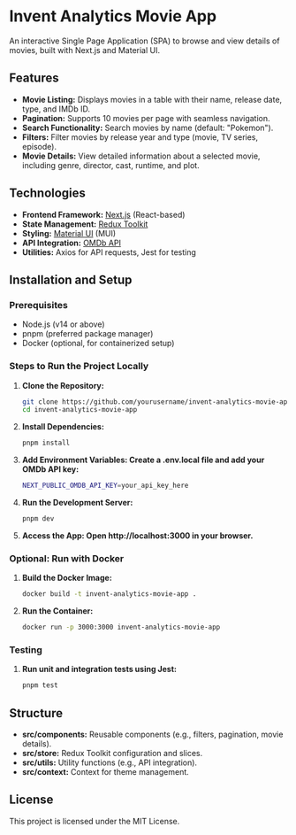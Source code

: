 # Invent Analytics Movie App

An interactive Single Page Application (SPA) to browse and view details of movies, built with Next.js and Material UI.

## Features

- **Movie Listing:** Displays movies in a table with their name, release date, type, and IMDb ID.
- **Pagination:** Supports 10 movies per page with seamless navigation.
- **Search Functionality:** Search movies by name (default: "Pokemon").
- **Filters:** Filter movies by release year and type (movie, TV series, episode).
- **Movie Details:** View detailed information about a selected movie, including genre, director, cast, runtime, and plot.

## Technologies

- **Frontend Framework:** [Next.js](https://nextjs.org/) (React-based)
- **State Management:** [Redux Toolkit](https://redux-toolkit.js.org/)
- **Styling:** [Material UI](https://mui.com/) (MUI)
- **API Integration:** [OMDb API](http://www.omdbapi.com/)
- **Utilities:** Axios for API requests, Jest for testing

## Installation and Setup

### Prerequisites

- Node.js (v14 or above)
- pnpm (preferred package manager)
- Docker (optional, for containerized setup)

### Steps to Run the Project Locally

1. **Clone the Repository:**
   ```bash
   git clone https://github.com/yourusername/invent-analytics-movie-app.git
   cd invent-analytics-movie-app
2. **Install Dependencies:**
   ```bash
   pnpm install
3. **Add Environment Variables: Create a .env.local file and add your OMDb API key:**
   ```bash
   NEXT_PUBLIC_OMDB_API_KEY=your_api_key_here
4. **Run the Development Server:**
   ```bash
   pnpm dev
5. **Access the App: Open http://localhost:3000 in your browser.**

### Optional: Run with Docker

1. **Build the Docker Image:**
   ```bash
   docker build -t invent-analytics-movie-app .
2. **Run the Container:**
   ```bash
   docker run -p 3000:3000 invent-analytics-movie-app
### Testing

1. **Run unit and integration tests using Jest:**
   ```bash
   pnpm test
## Structure

- **src/components:**  Reusable components (e.g., filters, pagination, movie details).
- **src/store:**  Redux Toolkit configuration and slices.
- **src/utils:**  Utility functions (e.g., API integration).
- **src/context:**  Context for theme management.

## License

This project is licensed under the MIT License.
